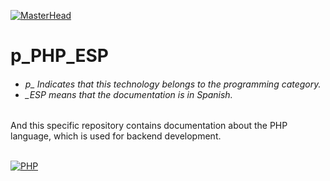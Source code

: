 [![MasterHead](http://dicer0.com/wp-content/uploads/2023/09/PHP-di_cer0-Banner.png)](https://dicer0.com/#skills)
# p_PHP_ESP
<h6 align="justify">
  <ul>
    <li>p_ Indicates that this technology belongs to the programming category.</li>
    <li>_ESP means that the documentation is in Spanish.</li>
  </ul>
</h6>
And this specific repository contains documentation about the PHP language, which is used for backend development.</h6>
&nbsp;
<br/>
&nbsp;

[![PHP](http://dicer0.com/wp-content/uploads/2023/10/p_PHP.png)](https://dicer0.com/#skills)
